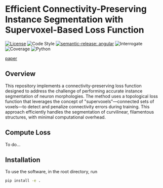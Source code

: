 # Efficient Connectivity-Preserving Instance Segmentation with Supervoxel-Based Loss Function

[![License](https://img.shields.io/badge/license-MIT-brightgreen)](LICENSE)
![Code Style](https://img.shields.io/badge/code%20style-black-black)
[![semantic-release: angular](https://img.shields.io/badge/semantic--release-angular-e10079?logo=semantic-release)](https://github.com/semantic-release/semantic-release)
![Interrogate](https://img.shields.io/badge/interrogate-61.8%25-red)
![Coverage](https://img.shields.io/badge/coverage-100%25-brightgreen?logo=codecov)
![Python](https://img.shields.io/badge/python->=3.7-blue?logo=python)

[paper](https://arxiv.org/abs/2501.01022)

## Overview

This repository implements a connectivity-preserving loss function designed to address the challenge of performing accurate instance segmentation of neuron morphologies. The method uses a topological loss function that leverages the concept of "supervoxels"—connected sets of voxels—to detect and penalize connectivity errors during training. This approach efficiently handles the segmentation of curvilinear, filamentous structures, with minimal computational overhead.


## Compute Loss

To do...

## Installation
To use the software, in the root directory, run
```bash
pip install -e .
```
